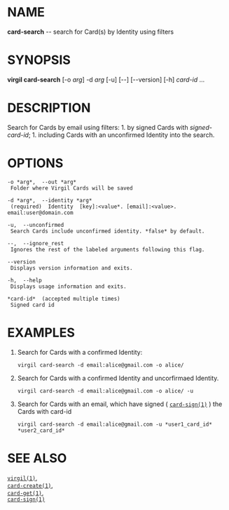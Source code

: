NAME
====

**card-search** -- search for Card(s) by Identity using filters

SYNOPSIS
========

**virgil card-search** \[-o *arg*\] -d *arg* \[-u\] \[--\] \[--version\]
\[-h\] *card-id* ...

DESCRIPTION
===========

Search for Cards by email using filters: 1. by signed Cards with
*signed-card-id*; 1. including Cards with an unconfirmed Identity into
the search.

OPTIONS
=======

    -o *arg*,  --out *arg*
     Folder where Virgil Cards will be saved

    -d *arg*,  --identity *arg*
     (required)  Identity  [key]:<value*. [email]:<value>. email:user@domain.com

    -u,  --unconfirmed
     Search Cards include unconfirmed identity. *false* by default.

    --,  --ignore_rest
     Ignores the rest of the labeled arguments following this flag.

    --version
     Displays version information and exits.

    -h,  --help
     Displays usage information and exits.

    *card-id*  (accepted multiple times)
     Signed card id

EXAMPLES
========

1.  Search for Cards with a confirmed Identity:

        virgil card-search -d email:alice@gmail.com -o alice/

2.  Search for Cards with a confirmed Identity and
    uncorfirmaed Identity.

        virgil card-search -d email:alice@gmail.com -o alice/ -u

3.  Search for Cards with an email, which have signed (
    [`card-sign(1)`](../markdown/card-sign.1.md) ) the Cards with
    card-id

        virgil card-search -d email:alice@gmail.com -u *user1_card_id* *user2_card_id*

SEE ALSO
========

[`virgil(1)`](../markdown/virgil.1.md),  
[`card-create(1)`](../markdown/card-create.1.md),  
[`card-get(1)`](../markdown/card-get.1.md),  
[`card-sign(1)`](../markdown/card-sign.1.md)
